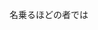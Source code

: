 名乗るほどの者では

<!---
Efo-YU/Efo-YU is a ✨ special ✨ repository because its `README.md` (this file) appears on your GitHub profile.
You can click the Preview link to take a look at your changes.
--->
